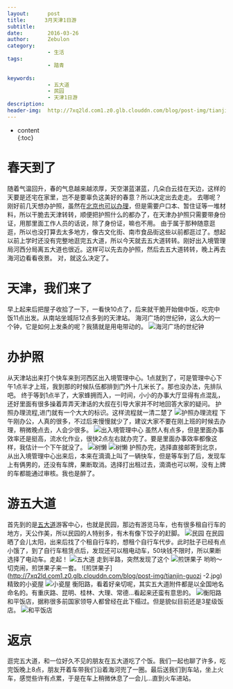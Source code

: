 ```yaml
---
layout:      post
title:      3月天津1日游
subtitle:    
date:        2016-03-26
author:      Zebulon
category:    
             - 生活
tags:        
             - 踏青
             
keywords:  
             - 五大道
             - 民园
             - 天津1日游
description: 
header-img:  http://7xq2ld.com1.z0.glb.clouddn.com/blog/post-img/tianjin-shijizhong.jpg
---
```

* content  
{:toc} 

# 春天到了

随着气温回升，春的气息越来越浓厚，天空湛蓝湛蓝，几朵白云挂在天边，这样的天要是还宅在家里，岂不是要辜负这美好的春意？所以决定出去走走。
去哪呢？刚好前几天想办护照，虽然在[北京也可以办理](http://www.bjgaj.gov.cn/jjcrj/?parm=jj1)，但是需要户口本、暂住证等一堆材料，所以干脆去天津转转，顺便把护照什么的都办了，在天津办护照只需要带身份证，用那里面工作人员的话说，除了身份证，嘛也不用。
由于属于那种随意逛逛，所以也没打算去太多地方，像古文化街、南市食品街这些以前都逛过了。想起以前上学时还没有完整地逛完五大道，所以今天就去五大道转转。刚好出入境管理局河西分局离五大道也很近。这样可以先去办护照，然后去五大道转转，晚上再去海河边看看夜景。
对，就这么决定了。

# 天津，我们来了

早上起来后把屋子收拾了一下，一看快10点了，后来就干脆开始做中饭，吃完中饭11点出发。从南站坐城际12点多到的天津站。
海河广场的世纪钟，这么大的一个钟，它是如何上发条的呢？我猜就是用电带动的。
![海河广场的世纪钟](http://7xq2ld.com1.z0.glb.clouddn.com/blog/post-img/tianjin-shijizhong.jpg)

# 办护照

从天津站出来打个快车来到河西区出入境管理中心。1点就到了，可是管理中心下午1点半才上班，我到那的时候队伍都排到门外十几米长了。那也没办法，先排队吧。
终于等到1点半了，大家蜂拥而入，一时间，小小的办事大厅显得有点混乱，还好里面有很多操着弄弄天津话的大叔在引导大家并不时地回答大家的疑问。
护照办理流程,进门就有一个大大的标识。这样流程就一清二楚了
![护照办理流程](http://7xq2ld.com1.z0.glb.clouddn.com/blog/post-img/tianjin-churujing-1.jpg)
下午刚办公，人真的很多，不过后来慢慢就少了，建议大家不要在刚上班的时候去办理，稍微晚点去，人会少很多。
![出入境管理中心](http://7xq2ld.com1.z0.glb.clouddn.com/blog/post-img/tianjin-churujing-2.jpg)
虽然人有点多，但是里面办事效率还是挺高，流水化作业，很快2点左右就办完了。要是里面办事效率都像这样，我估计一个下午就没了。
![树懒](http://7xq2ld.com1.z0.glb.clouddn.com/blog/post-img/shulan-1.gif)
![树懒](http://7xq2ld.com1.z0.glb.clouddn.com/blog/post-img/shulan-2.gif)
护照办完，选择直接邮寄到北京，从出入境管理中心出来后，本来在滴滴上叫了一辆快车，但是等车到了后，发现车上有俩男的，还没有车牌，果断取消。选择打出租过去，滴滴也可以啊，没有上牌的车都能通过审核。我也是醉了。

# 游五大道

首先到的是[五大道](http://baike.baidu.com/link?url=w_eXfT_DDt81V0mwHhi4uAa0NByc9wsAoBQtVoaeSje-IL-5Pub-fbeWCbjfHHfJEjoNcs0mgfL2rKiDmo8mEZhvn4y4hf5_q5wIB4zPkUi)游客中心，也就是民园，那边有游览马车，也有很多租自行车的地方，天公作美，所以民园的人特别多，有木有像下饺子的赶脚。
![民园](http://7xq2ld.com1.z0.glb.clouddn.com/blog/post-img/tianjin-minyuan.jpg)
在民园晒了会儿太阳，出来后找了个租自行车的，想租个自行车代步。此时肚子已经有点小饿了，到了自行车租赁点后，发现还可以租电动车，50块钱不限时，所以果断选择了电动车。走起！
![五大道](http://7xq2ld.com1.z0.glb.clouddn.com/blog/post-img/wudadao-xianlutu.jpg)
走到半路，突然发现了这个
![煎饼果子](http://7xq2ld.com1.z0.glb.clouddn.com/blog/post-img/tianjin-guozi.jpg)
哟哟～切克闹，煎饼果子来一套。
![煎饼果子](http://7xq2ld.com1.z0.glb.clouddn.com/blog/post-img/tianjin-guozi -2.jpg)
精致的小瓷屋
![小瓷屋](http://7xq2ld.com1.z0.glb.clouddn.com/blog/post-img/tianjin-wudadao-1.jpg)
衡阳路，看着好亲切呢，其实五大道附件都是以全国地名命名的。有重庆路、昆明、桂林、大理、常德...看起来还蛮有意思的。
![衡阳路](http://7xq2ld.com1.z0.glb.clouddn.com/blog/post-img/tianjin-wudadao-2.jpg)
和平饭店，据称很多前国家领导人都曾经在此下榻过。但是貌似目前还是3星级饭店。
![和平饭店](http://7xq2ld.com1.z0.glb.clouddn.com/blog/post-img/tianjin-hepingfandian.jpg)

# 返京

逛完五大道，和一位好久不见的朋友在五大道吃了个饭。我们一起也聊了许多，吃完饭晚上8点，朋友开着车带我们沿着海河兜了一圈。最后送我们到车站，坐上火车，感觉些许有点累，于是在车上稍微休息了一会儿...直到火车进站。



